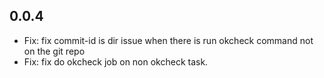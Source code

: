 ## 0.0.4

- Fix: fix commit-id is dir issue when there is run okcheck command not on the git repo
- Fix: fix do okcheck job on non okcheck task.
